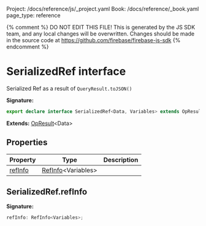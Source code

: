 Project: /docs/reference/js/_project.yaml
Book: /docs/reference/_book.yaml
page_type: reference

{% comment %}
DO NOT EDIT THIS FILE!
This is generated by the JS SDK team, and any local changes will be
overwritten. Changes should be made in the source code at
https://github.com/firebase/firebase-js-sdk
{% endcomment %}

# SerializedRef interface
Serialized Ref as a result of `QueryResult.toJSON()`

<b>Signature:</b>

```typescript
export declare interface SerializedRef<Data, Variables> extends OpResult<Data> 
```
<b>Extends:</b> [OpResult](./data-connect.opresult.md#opresult_interface)<!-- -->&lt;Data&gt;

## Properties

|  Property | Type | Description |
|  --- | --- | --- |
|  [refInfo](./data-connect.serializedref.md#serializedrefrefinfo) | [RefInfo](./data-connect.refinfo.md#refinfo_interface)<!-- -->&lt;Variables&gt; |  |

## SerializedRef.refInfo

<b>Signature:</b>

```typescript
refInfo: RefInfo<Variables>;
```
